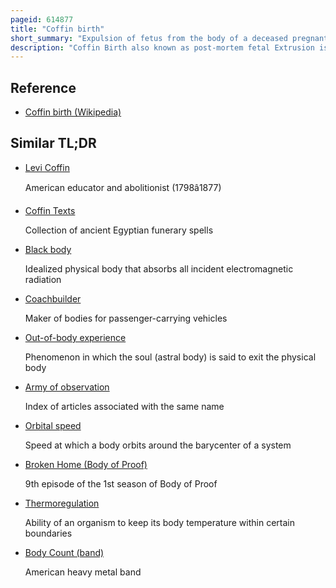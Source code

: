 ```yaml
---
pageid: 614877
title: "Coffin birth"
short_summary: "Expulsion of fetus from the body of a deceased pregnant woman due to intra-abdominal gas pressure"
description: "Coffin Birth also known as post-mortem fetal Extrusion is the Expulsion of a nonviable Fetus through the vaginal Opening of the decomposing Body of a deceased. This Type of Postmortem Delivery occurs very rarely during the Decomposition of the Body. The Practice of Chemical Preservation which means chemical Preservatives and disinfectant Solutions are pumped into a Body to replace natural Body Fluids has made the Occurrence of Coffin Birth so rare that the Topic is rarely mentioned in international medical Discourse."
---
```


## Reference

- [Coffin birth (Wikipedia)](https://en.wikipedia.org/?curid=614877)

## Similar TL;DR

- [Levi Coffin](/tldr/en/levi-coffin)

  American educator and abolitionist (1798â1877)

- [Coffin Texts](/tldr/en/coffin-texts)

  Collection of ancient Egyptian funerary spells

- [Black body](/tldr/en/black-body)

  Idealized physical body that absorbs all incident electromagnetic radiation

- [Coachbuilder](/tldr/en/coachbuilder)

  Maker of bodies for passenger-carrying vehicles

- [Out-of-body experience](/tldr/en/out-of-body-experience)

  Phenomenon in which the soul (astral body) is said to exit the physical body

- [Army of observation](/tldr/en/army-of-observation)

  Index of articles associated with the same name

- [Orbital speed](/tldr/en/orbital-speed)

  Speed at which a body orbits around the barycenter of a system

- [Broken Home (Body of Proof)](/tldr/en/broken-home-body-of-proof)

  9th episode of the 1st season of Body of Proof

- [Thermoregulation](/tldr/en/thermoregulation)

  Ability of an organism to keep its body temperature within certain boundaries

- [Body Count (band)](/tldr/en/body-count-band)

  American heavy metal band
